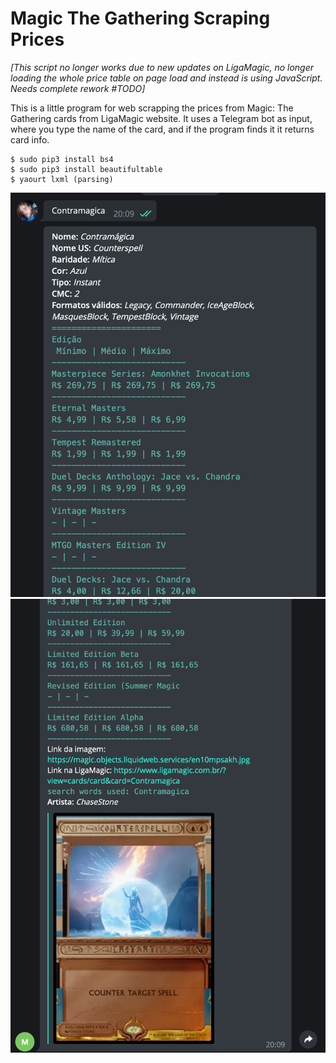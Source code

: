 # Magic The Gathering Scraping Prices

*[This script no longer works due to new updates on LigaMagic, no longer loading the whole price table on page load and instead is using JavaScript. Needs complete rework #TODO]*

This is a little program for web scrapping the prices from Magic: The Gathering cards from LigaMagic website. 
It uses a Telegram bot as input, where you type the name of the card, and if the program finds it it returns card info.

```
$ sudo pip3 install bs4
$ sudo pip3 install beautifultable
$ yaourt lxml (parsing)
```


![Imagem01](https://raw.githubusercontent.com/dkage/readme_imgs/master/magic_price_scraping/mtg_01.png)
![Imagem02](https://raw.githubusercontent.com/dkage/readme_imgs/master/magic_price_scraping/mtg_02.png)